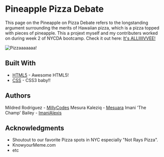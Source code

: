 # Pineapple Pizza Debate

This page on the Pineapple on Pizza Debate refers to the longstanding argument surrounding the merits of Hawaiian pizza, which is a pizza topped with pieces of pineapple. This a projext myself and my contributers worked on during week 2 of NYCDA bootcamp. Check it out here: [It's ALLIIIIVVEE!](https://millycodes.github.io/PineapplePizzaDebate/)

![Pizzaaaaaaa!](https://media.giphy.com/media/POmeDOmoTg9CU/giphy.gif)

## Built With

* [HTML5](https://www.w3schools.com/Html/) - Awesome HTML5!
* [CSS](https://css-tricks.com/snippets/css/a-guide-to-flexbox/) - CSS3 baby!!

## Authors

Mildred Rodriguez - [MillyCodes](https://github.com/MillyCodes)
Mesura Kaleziq - [Mesuara](http://github.com/musuara)
Imani 'The Champ' Bailey - [ImaniAlexis](https://github.com/imanialexis)

## Acknowledgments

* Shoutout to our favorite Pizza spots in NYC especially "Not Rays Pizza".
* KnowyourMeme.com
* etc
